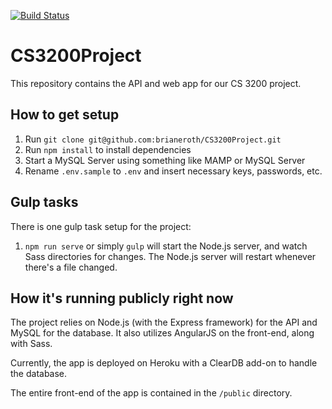[![Build Status](https://travis-ci.org/brianeroth/CS3200Project.svg?branch=master)](https://travis-ci.org/brianeroth/CS3200Project)

# CS3200Project

This repository contains the API and web app for our CS 3200 project. 

## How to get setup

1. Run `git clone git@github.com:brianeroth/CS3200Project.git`
2. Run `npm install` to install dependencies
3. Start a MySQL Server using something like MAMP or MySQL Server
4. Rename `.env.sample` to `.env` and insert necessary keys, passwords, etc.

## Gulp tasks

There is one gulp task setup for the project:

1. `npm run serve` or simply `gulp` will start the Node.js server, and watch Sass directories for changes. The Node.js server will restart whenever there's a file changed.

## How it's running publicly right now

The project relies on Node.js (with the Express framework) for the API and MySQL for the database. It also utilizes AngularJS on the front-end, along with Sass.

Currently, the app is deployed on Heroku with a ClearDB add-on to handle the database.

The entire front-end of the app is contained in the `/public` directory.
